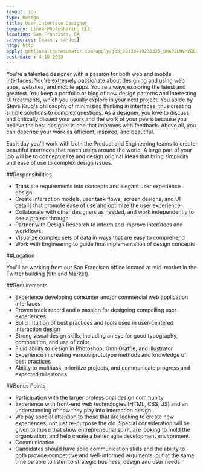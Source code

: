```yaml
---
layout: job
type: Design
title: User Interface Designer
company: Linea Photosharing LLC
location: San Francisco, CA
categories: [main , ca-des]
http: http
apply: getlinea.theresumator.com/apply/job_20130419231325_OHAQ2LNVMYBBKMUE/User-Interface-Designer.html
post-date : 4-19-2013
---
```


You're a talented designer with a passion for both web and mobile interfaces. You're extremely passionate about designing and using web apps, websites, and mobile apps. You're always exploring the latest and greatest. You keep a portfolio or blog of new design patterns and interesting UI treatments, which you usually explore in your next project. You abide by Steve Krug's philosophy of minimizing thinking in interfaces, thus creating simple solutions to complex questions. As a designer, you love to discuss and critically dissect your work and the work of your peers because you believe the best designer is one that improves with feedback. Above all, you can describe your work as efficient, inspired,  and beautiful.

Each day you'll work with both the Product and Engineering teams to create beautiful interfaces that reach users around the world. A large part of your job will be to conceptualize and design original ideas that bring simplicity and ease of use to complex design issues.

##Responsibilities

* Translate requirements into concepts and elegant user experience design
* Create interaction models, user task flows, screen designs, and UI details that promote ease of use and optimize the user experience
* Collaborate with other designers as needed, and work independently to see a project through
* Partner with Design Research to inform and improve interfaces and workflows
* Visualize complex sets of data in ways that are easy to comprehend
* Work with Engineering to guide final implementation of design concepts

##Location

You'll be working from our San Francisco office located at mid-market in the Twitter building (9th and Market).

##Requirements

* Experience developing consumer and/or commercial web application interfaces
* Proven track record and a passion for designing compelling user experiences
* Solid intuition of best practices and tools used in user-centered interaction design
* Strong visual design skills, including an eye for good typography, composition, and use of color
* Fluid ability to design in Photoshop, OmniGraffle, and Illustrator
* Experience in creating various prototype methods and knowledge of best practices
* Ability to multitask, prioritize projects, and communicate progress and expected milestones

##Bonus Points

* Participation with the larger professional design community
* Experience with front-end web technologies (HTML, CSS, JS) and an understanding of how they play into interaction design
* We pay special attention to those that are looking to create new experiences, not just re-purpose the old. Special consideration will be given to those that show entrepreneurial spirit, are looking to mold the organization, and help create a better agile development environment.
* Communication
* Candidates should have solid communication skills and the ability to both provide competitive and well-informed arguments, but at the same time be able to listen to strategic business, design and user needs.
